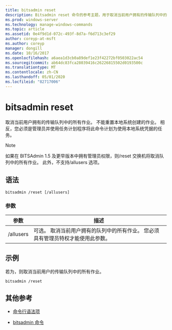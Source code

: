 ```yaml
---
title: bitsadmin reset
description: Bitsadmin reset 命令的参考主题，用于取消当前用户拥有的传输队列中的所有作业。
ms.prod: windows-server
ms.technology: manage-windows-commands
ms.topic: article
ms.assetid: 0e4f9d1d-072c-493f-8d7a-f6d713c3ef29
author: coreyp-at-msft
ms.author: coreyp
manager: dongill
ms.date: 10/16/2017
ms.openlocfilehash: a6aea1d3cb0a89def1e23f42272bf0503022ac54
ms.sourcegitcommit: ab64dc83fca28039416c26226815502d0193500c
ms.translationtype: MT
ms.contentlocale: zh-CN
ms.lasthandoff: 05/01/2020
ms.locfileid: "82717006"
---
```

# <a name="bitsadmin-reset"></a>bitsadmin reset

取消当前用户拥有的传输队列中的所有作业。 不能重置本地系统创建的作业。 相反，您必须是管理员并使用任务计划程序将此命令计划为使用本地系统凭据的任务。

> [!NOTE]
> 如果在 BITSAdmin 1.5 及更早版本中拥有管理员权限，则/reset 交换机将取消队列中的所有作业。 此外，不支持/allusers 选项。

## <a name="syntax"></a>语法

```
bitsadmin /reset [/allusers]
```

### <a name="parameters"></a>参数

| 参数 | 描述 |
| -------------- | -------------- |
| /allusers | 可选。 取消当前用户拥有的队列中的所有作业。 您必须具有管理员特权才能使用此参数。 |

## <a name="examples"></a>示例

若为，则取消当前用户的传输队列中的所有作业。

```
bitsadmin /reset
```

## <a name="additional-references"></a>其他参考

- [命令行语法项](command-line-syntax-key.md)

- [bitsadmin 命令](bitsadmin.md)
